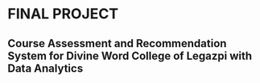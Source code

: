 # FINAL PROJECT
## Course Assessment and Recommendation System for Divine Word College of Legazpi with Data Analytics
